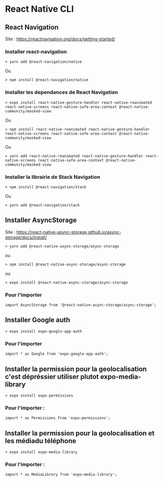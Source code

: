 # React Native CLI


## React Navigation

Site : https://reactnavigation.org/docs/getting-started/

### Installer react-navigation

    > yarn add @react-navigation/native

Ou 

    > npm install @react-navigation/native

### Installer les dependances de React Navigation

    > expo install react-native-gesture-handler react-native-reanimated react-native-screens react-native-safe-area-context @react-native-community/masked-view

Ou

    > npm install react-native-reanimated react-native-gesture-handler react-native-screens react-native-safe-area-context @react-native-community/masked-view

Ou

    > yarn add react-native-reanimated react-native-gesture-handler react-native-screens react-native-safe-area-context @react-native-community/masked-view

### Installer la librairie de Stack Navigation

    > npm install @react-navigation/stack

Ou

    > yarn add @react-navigation/stack


## Installer AsyncStorage

Site : https://react-native-async-storage.github.io/async-storage/docs/install/

    > yarn add @react-native-async-storage/async-storage

ou

    > npm install @react-native-async-storage/async-storage

ou

    > expo install @react-native-async-storage/async-storage

### Pour l'importer

    import AsyncStorage from '@react-native-async-storage/async-storage';


## Installer Google auth

    > expo install expo-google-app-auth

### Pour l'importer

    import * as Google from 'expo-google-app-auth';


## Installer la permission pour la geolocalisation c'est dépréssier utiliser plutot expo-media-library

    > expo install expo-permissions

### Pour l'importer :

    import * as Permissions from 'expo-permissions';


## Installer la permission pour la geolocalisation et les médiadu téléphone 

    > expo install expo-media-library

### Pour l'importer :

    import * as MediaLibrary from 'expo-media-library';
